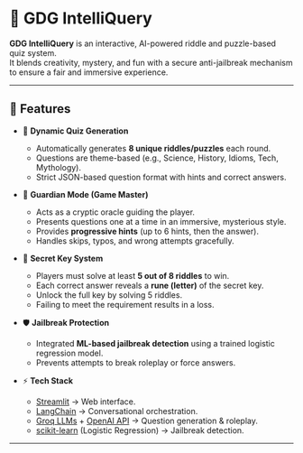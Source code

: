 # 🧩 GDG IntelliQuery

**GDG IntelliQuery** is an interactive, AI-powered riddle and puzzle-based quiz system.  
It blends creativity, mystery, and fun with a secure anti-jailbreak mechanism to ensure a fair and immersive experience.

---

## 🚀 Features

- 🎲 **Dynamic Quiz Generation**  
  - Automatically generates **8 unique riddles/puzzles** each round.  
  - Questions are theme-based (e.g., Science, History, Idioms, Tech, Mythology).  
  - Strict JSON-based question format with hints and correct answers.

- 🧙 **Guardian Mode (Game Master)**  
  - Acts as a cryptic oracle guiding the player.  
  - Presents questions one at a time in an immersive, mysterious style.  
  - Provides **progressive hints** (up to 6 hints, then the answer).  
  - Handles skips, typos, and wrong attempts gracefully.  

- 🔑 **Secret Key System**  
  - Players must solve at least **5 out of 8 riddles** to win.  
  - Each correct answer reveals a **rune (letter)** of the secret key.  
  - Unlock the full key by solving 5 riddles.  
  - Failing to meet the requirement results in a loss.  

- 🛡️ **Jailbreak Protection**  
  - Integrated **ML-based jailbreak detection** using a trained logistic regression model.  
  - Prevents attempts to break roleplay or force answers.  

- ⚡ **Tech Stack**  
  - [Streamlit](https://streamlit.io/) → Web interface.  
  - [LangChain](https://www.langchain.com/) → Conversational orchestration.  
  - [Groq LLMs](https://groq.com/) + [OpenAI API](https://platform.openai.com/) → Question generation & roleplay.  
  - [scikit-learn](https://scikit-learn.org/) (Logistic Regression) → Jailbreak detection.  

---

